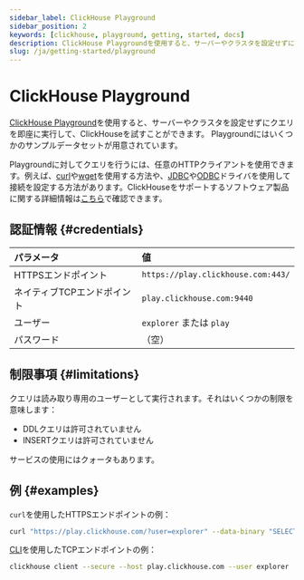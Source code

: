 ```yaml
---
sidebar_label: ClickHouse Playground
sidebar_position: 2
keywords: [clickhouse, playground, getting, started, docs]
description: ClickHouse Playgroundを使用すると、サーバーやクラスタを設定せずにクエリを即座に実行して、ClickHouseを試すことができます。
slug: /ja/getting-started/playground
---
```


# ClickHouse Playground

[ClickHouse Playground](https://sql.clickhouse.com)を使用すると、サーバーやクラスタを設定せずにクエリを即座に実行して、ClickHouseを試すことができます。
Playgroundにはいくつかのサンプルデータセットが用意されています。

Playgroundに対してクエリを行うには、任意のHTTPクライアントを使用できます。例えば、[curl](https://curl.haxx.se)や[wget](https://www.gnu.org/software/wget/)を使用する方法や、[JDBC](../interfaces/jdbc.md)や[ODBC](../interfaces/odbc.md)ドライバを使用して接続を設定する方法があります。ClickHouseをサポートするソフトウェア製品に関する詳細情報は[こちら](../integrations/index.mdx)で確認できます。

## 認証情報 {#credentials}

| パラメータ          | 値                                 |
|:-------------------|:-----------------------------------|
| HTTPSエンドポイント | `https://play.clickhouse.com:443/` |
| ネイティブTCPエンドポイント | `play.clickhouse.com:9440`         |
| ユーザー            | `explorer` または `play`          |
| パスワード          | （空）                             |

## 制限事項 {#limitations}

クエリは読み取り専用のユーザーとして実行されます。それはいくつかの制限を意味します：

- DDLクエリは許可されていません
- INSERTクエリは許可されていません

サービスの使用にはクォータもあります。

## 例 {#examples}

`curl`を使用したHTTPSエンドポイントの例：

``` bash
curl "https://play.clickhouse.com/?user=explorer" --data-binary "SELECT 'Play ClickHouse'"
```

[CLI](../interfaces/cli.md)を使用したTCPエンドポイントの例：

``` bash
clickhouse client --secure --host play.clickhouse.com --user explorer
```
